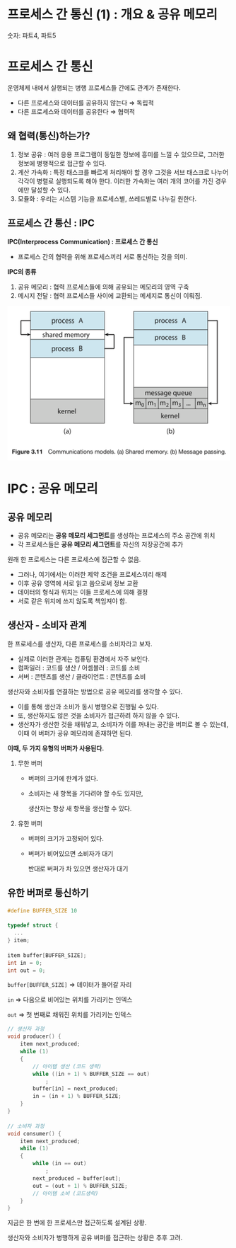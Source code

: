 # 프로세스 간 통신 (1) : 개요 & 공유 메모리

숫자: 파트4, 파트5

# 프로세스 간 통신

운영체제 내에서 실행되는 병행 프로세스들 간에도 관계가 존재한다.

- 다른 프로세스와 데이터를 공유하지 않는다 ⇒ 독립적
- 다른 프로세스와 데이터를 공유한다 ⇒ 협력적

## 왜 협력(통신)하는가?

1. 정보 공유 : 여러 응용 프로그램이 동일한 정보에 흥미를 느낄 수 있으므로, 그러한 정보에 병행적으로 접근할 수 있다.
2. 계산 가속화 : 특정 태스크를 빠르게 처리해야 할 경우 그것을 서브 태스크로 나누어 각각이 병렬로 실행되도록 해야 한다. 이러한 가속화는 여러 개의 코어를 가진 경우에만 달성할 수 있다.
3. 모듈화 : 우리는 시스템 기능을 프로세스별, 쓰레드별로 나누길 원한다.

## 프로세스 간 통신 : IPC

**IPC(Interprocess Communication) : 프로세스 간 통신**

- 프로세스 간의 협력을 위해 프로세스끼리 서로 통신하는 것을 의미.

**IPC의 종류**

1. 공유 메모리 : 협력 프로세스들에 의해 공유되는 메모리의 영역 구축
2. 메시지 전달 : 협력 프로세스들 사이에 교환되는 메세지로 통신이 이뤄짐.

![Untitled](./참고파일/3-3-0.png)

# IPC : 공유 메모리

## 공유 메모리

- 공유 메모리는 **공유 메모리 세그먼트**를 생성하는 프로세스의 주소 공간에 위치
- 각 프로세스들은 **공유 메모리 세그먼트**를 자신의 저장공간에 추가

원래 한 프로세스는 다른 프로세스에 접근할 수 없음.

- 그러나, 여기에서는 이러한 제약 조건을 프로세스끼리 해제
- 이후 공유 영역에 서로 읽고 씀으로써 정보 교환
- 데이터의 형식과 위치는 이들 프로세스에 의해 결정
- 서로 같은 위치에 쓰지 않도록 책임져야 함.

## 생산자 - 소비자 관계

한 프로세스를 생산자, 다른 프로세스를 소비자라고 보자.

- 실제로 이러한 관계는 컴퓨팅 환경에서 자주 보인다.
- 컴파일러 : 코드를 생산 / 어셈블러 : 코드를 소비
- 서버 :  콘텐츠를 생산 / 클라이언트 : 콘텐츠를 소비

생산자와 소비자를 연결하는 방법으로 공유 메모리를 생각할 수 있다.

- 이를 통해 생산과 소비가 동시 병행으로 진행될 수 있다.
- 또, 생산하지도 않은 것을 소비자가 접근하려 하지 않을 수 있다.
- 생산자가 생산한 것을 채워넣고, 소비자가 이를 꺼내는 공간을 버퍼로 
볼 수 있는데, 이때 이 버퍼가 공유 메모리에 존재하면 된다.

**이때, 두 가지 유형의 버퍼가 사용된다.**

1. 무한 버퍼
    - 버퍼의 크기에 한계가 없다.
    - 소비자는 새 항목을 기다려야 할 수도 있지만,
        
        생산자는 항상 새 항목을 생산할 수 있다.
        
2. 유한 버퍼
    - 버퍼의 크기가 고정되어 있다.
    - 버퍼가 비어있으면 소비자가 대기
        
        반대로 버퍼가 차 있으면 생산자가 대기
        

## 유한 버퍼로 통신하기

```c
#define BUFFER_SIZE 10

typedef struct {
  ...
} item;

item buffer[BUFFER_SIZE];
int in = 0;
int out = 0;
```

`buffer[BUFFER_SIZE]` ⇒ 데이터가 들어갈 자리

`in` ⇒ 다음으로 비어있는 위치를 가리키는 인덱스

`out` ⇒ 첫 번째로 채워진 위치를 가리키는 인덱스

```c
// 생산자 과정
void producer() {
	item next_produced;
	while (1) 
	{
		// 아이템 생산 (코드 생략)
		while ((in + 1) % BUFFER_SIZE == out)
			;
		buffer[in] = next_produced;
		in = (in + 1) % BUFFER_SIZE;
	}
}

// 소비자 과정
void consumer() {
	item next_produced;
	while (1) 
	{
		while (in == out)
			;
		next_produced = buffer[out];
		out = (out + 1) % BUFFER_SIZE;
		// 아이템 소비 (코드생략)
	}
}

```

지금은 한 번에 한 프로세스만 접근하도록 설계된 상황.

생산자와 소비자가 병행하게 공유 버퍼를 접근하는 상황은 추후 고려.
